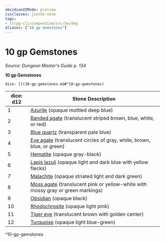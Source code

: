 ```yaml
---
obsidianUIMode: preview
cssclasses: json5e-note
tags:
- ttrpg-cli/compendium/src/5e/dmg
aliases: ["10 gp Gemstones"]
---
```

# 10 gp Gemstones
*Source: Dungeon Master's Guide p. 134* 

**10 gp Gemstones**

`dice: [](10-gp-gemstones.md#^10-gp-gemstones)`

| dice: d12 | Stone Description |
|-----------|-------------------|
| 1 | [Azurite](Misc%20Files/CLI/compendium/items/azurite-xdmg.md) (opaque mottled deep blue) |
| 2 | [Banded agate](Misc%20Files/CLI/compendium/items/banded-agate-xdmg.md) (translucent striped brown, blue, white, or red) |
| 3 | [Blue quartz](Misc%20Files/CLI/compendium/items/blue-quartz-xdmg.md) (transparent pale blue) |
| 4 | [Eye agate](Misc%20Files/CLI/compendium/items/eye-agate-xdmg.md) (translucent circles of gray, white, brown, blue, or green) |
| 5 | [Hematite](Misc%20Files/CLI/compendium/items/hematite-xdmg.md) (opaque gray-black) |
| 6 | [Lapis lazuli](Misc%20Files/CLI/compendium/items/lapis-lazuli-xdmg.md) (opaque light and dark blue with yellow flecks) |
| 7 | [Malachite](Misc%20Files/CLI/compendium/items/malachite-xdmg.md) (opaque striated light and dark green) |
| 8 | [Moss agate](Misc%20Files/CLI/compendium/items/moss-agate-xdmg.md) (translucent pink or yellow-white with mossy gray or green markings) |
| 9 | [Obsidian](Misc%20Files/CLI/compendium/items/obsidian-xdmg.md) (opaque black) |
| 10 | [Rhodochrosite](Misc%20Files/CLI/compendium/items/rhodochrosite-xdmg.md) (opaque light pink) |
| 11 | [Tiger eye](Misc%20Files/CLI/compendium/items/tiger-eye-xdmg.md) (translucent brown with golden center) |
| 12 | [Turquoise](Misc%20Files/CLI/compendium/items/turquoise-xdmg.md) (opaque light blue-green) |
^10-gp-gemstones